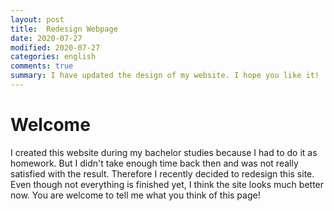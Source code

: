 ```yaml
---
layout: post
title:  Redesign Webpage
date: 2020-07-27
modified: 2020-07-27
categories: english
comments: true
summary: I have updated the design of my website. I hope you like it!
---
```


# Welcome
I created this website during my bachelor studies because I had to do it as homework. But I didn't take enough time back then and was not really satisfied with the result. Therefore I recently decided to redesign this site. Even though not everything is finished yet, I think the site looks much better now. You are welcome to tell me what you think of this page!